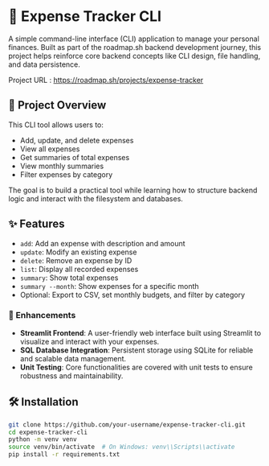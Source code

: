 # 🧾 Expense Tracker CLI

A simple command-line interface (CLI) application to manage your personal finances. Built as part of the roadmap.sh backend development journey, this project helps reinforce core backend concepts like CLI design, file handling, and data persistence.

Project URL : https://roadmap.sh/projects/expense-tracker

## 📌 Project Overview

This CLI tool allows users to:
- Add, update, and delete expenses
- View all expenses
- Get summaries of total expenses
- View monthly summaries
- Filter expenses by category

The goal is to build a practical tool while learning how to structure backend logic and interact with the filesystem and databases.

## ✨ Features

- `add`: Add an expense with description and amount
- `update`: Modify an existing expense
- `delete`: Remove an expense by ID
- `list`: Display all recorded expenses
- `summary`: Show total expenses
- `summary --month`: Show expenses for a specific month
- Optional: Export to CSV, set monthly budgets, and filter by category

### 🔗 Enhancements

- **Streamlit Frontend**: A user-friendly web interface built using Streamlit to visualize and interact with your expenses.
- **SQL Database Integration**: Persistent storage using SQLite for reliable and scalable data management.
- **Unit Testing**: Core functionalities are covered with unit tests to ensure robustness and maintainability.

## 🛠 Installation

```bash
git clone https://github.com/your-username/expense-tracker-cli.git
cd expense-tracker-cli
python -m venv venv
source venv/bin/activate  # On Windows: venv\\Scripts\\activate
pip install -r requirements.txt
